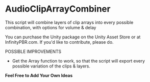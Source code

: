 # AudioClipArrayCombiner
This script will combine layers of clip arrays into every possible combination, with options for volume &amp; delay

You can purchase the Unity package on the Unity Asset Store or at InfinityPBR.com.  If you'd like to contribute, please do.

POSSIBLE IMPROVEMENTS
* Get the Array function to work, so that the script will export every possible variation of the clips & layers.

**Feel Free to Add Your Own Ideas**
